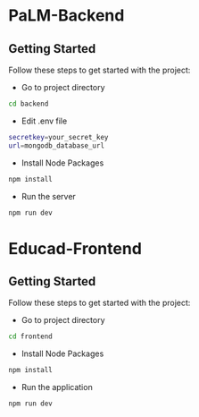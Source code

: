 # PaLM-Backend


## Getting Started

Follow these steps to get started with the project:


- Go to project directory
```bash
cd backend
```

- Edit .env file
```bash
secretkey=your_secret_key
url=mongodb_database_url
```
- Install Node Packages
```bash
npm install 
```

- Run the server
```bash
npm run dev
```


# Educad-Frontend


## Getting Started

Follow these steps to get started with the project:


- Go to project directory
```bash
cd frontend
```

- Install Node Packages
```bash
npm install 
```

- Run the application
```bash
npm run dev
```



